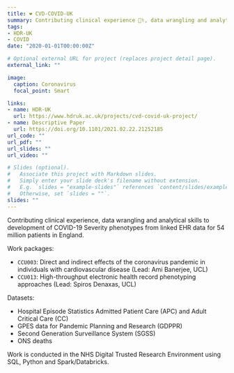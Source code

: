 ```yaml
---
title: ❤ CVD-COVID-UK
summary: Contributing clinical experience 👨‍⚕️, data wrangling and analytical skills 👨‍💻 to development of COVID-19 Severity phenotypes from linked EHR data for 54 million patients in England.
tags:
- HDR-UK
- COVID
date: "2020-01-01T00:00:00Z"

# Optional external URL for project (replaces project detail page).
external_link: ""

image:
  caption: Coronavirus
  focal_point: Smart

links:
- name: HDR-UK
  url: https://www.hdruk.ac.uk/projects/cvd-covid-uk-project/
- name: Descriptive Paper
  url: https://doi.org/10.1101/2021.02.22.21252185
url_code: ""
url_pdf: ""
url_slides: ""
url_video: ""

# Slides (optional).
#   Associate this project with Markdown slides.
#   Simply enter your slide deck's filename without extension.
#   E.g. `slides = "example-slides"` references `content/slides/example-slides.md`.
#   Otherwise, set `slides = ""`.
slides: ""
---
```

Contributing clinical experience, data wrangling and analytical skills to development of COVID-19 Severity phenotypes from linked EHR data for 54 million patients in England.

Work packages:

* `CCU003`: Direct and indirect effects of the coronavirus pandemic in individuals with cardiovascular disease (Lead: Ami Banerjee, UCL)
* `CCU013`: High-throughput electronic health record phenotyping approaches (Lead: Spiros Denaxas, UCL)

Datasets:

* Hospital Episode Statistics Admitted Patient Care (APC) and Adult Critical Care (CC)
* GPES data for Pandemic Planning and Research (GDPPR)
* Second Generation Surveillance System (SGSS)
* ONS deaths

Work is conducted in the NHS Digital Trusted Research Environment using SQL, Python and Spark/Databricks.

